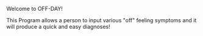 Welcome to OFF-DAY!


This Program allows a person to input various "off" feeling symptoms and it will produce a quick and easy diagnoses! 
